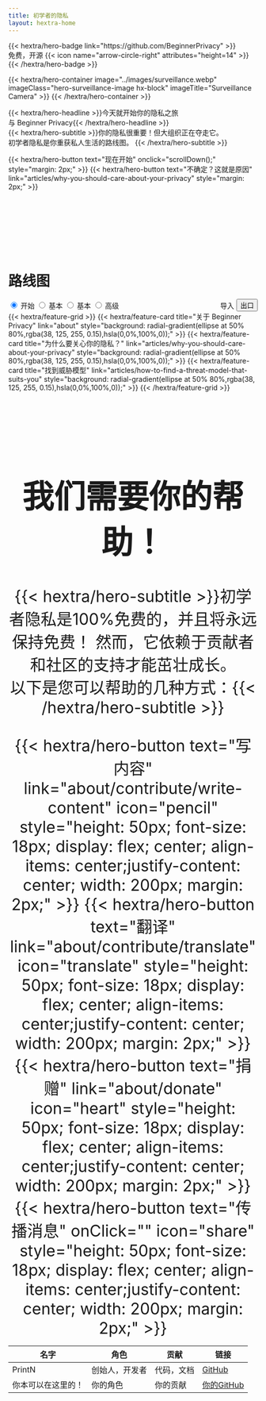 ```yaml
---
title: 初学者的隐私
layout: hextra-home
---
```

<div class="hero">
  {{< hextra/hero-badge link="https://github.com/BeginnerPrivacy" >}}<div class="hx-w-2 hx-h-2 hx-rounded-full hx-bg-primary-400"></div>
    <span>免费，开源</span>
    {{< icon name="arrow-circle-right" attributes="height=14" >}}
  {{< /hextra/hero-badge >}}

  {{< hextra/hero-container
    image="../images/surveillance.webp"
    imageClass="hero-surveillance-image hx-block"
    imageTitle="Surveillance Camera" >}}
  {{< /hextra/hero-container >}}

  <div class="hx-mt-6 hx-mb-6">{{< hextra/hero-headline >}}今天就开始你的隐私之旅&nbsp;<br class="sm:hx-block hx-hidden" />与 Beginner Privacy{{< /hextra/hero-headline >}}
  </div>

  <div class=" hero-take-quiz hx-mb-6" style="display: inline-flex; width: 100%;">{{< hextra/hero-subtitle >}}你的隐私很重要！但大组织正在夺走它。&nbsp;<br class="sm:hx-block hx-hidden" />初学者隐私是你重获私人生活的路线图。
  {{< /hextra/hero-subtitle >}}
  </div>

  {{< hextra/hero-button text="现在开始" onclick="scrollDown();" style="margin: 2px;" >}}
  {{< hextra/hero-button text="不确定？这就是原因" link="articles/why-you-should-care-about-your-privacy" style="margin: 2px;" >}}
</div>

<div class="roadmap hx-mt-6" style="margin-bottom: 10rem;width: 100%; margin-top: 10rem;">
  <div>
    <h1 class="hx-font-bold md:hx-text-5xl">路线图</h1>
    <div style="display: flex; align-items: center; justify-content: space-between; flex-wrap: wrap;">
      <div class="tabs">
          <input type="radio" id="radio-start" name="tabs" value="start" checked onclick="updateRoadmap()" />
          <label class="tab" for="radio-start">开始</label>
          <input type="radio" id="radio-basic" name="tabs" value="basic" onclick="updateRoadmap()" />
          <label class="tab" for="radio-basic">基本</label>
          <input type="radio" id="radio-medium" name="tabs" value="medium" onclick="updateRoadmap()" />
          <label class="tab" for="radio-medium">基本</label>
          <input type="radio" id="radio-advanced" name="tabs" value="advanced" onclick="updateRoadmap()" />
          <label class="tab" for="radio-advanced">高级</label>
          <span class="glider"></span>
      </div>
      <div id="import-export" style="display: flex; align-items: center;">
          <label for="importFile" class="not-prose hx-font-medium hx-cursor-pointer hx-px-6 hx-py-2 hx-rounded-full hx-text-center hx-text-white hx-inline-block hx-bg-primary-600 hover:hx-bg-primary-700">
              导入
              <input type="file" id="importFile" accept=".json" style="display: none;" onchange="importCheckbox();" />
          </label>
          <button id="exportButton" style="margin-left: 5px;" class="not-prose hx-font-medium hx-cursor-pointer hx-px-6 hx-py-2 hx-rounded-full hx-text-center hx-text-white hx-inline-block hx-bg-primary-600 hover:hx-bg-primary-700" onclick="exportCheckbox();">出口</button>
      </div>
    </div>
</div>

<div id="roadmapContent" class="hx-mt-4">
  <div id="startContent" class="roadmap-section">
    {{< hextra/feature-grid >}}
      {{< hextra/feature-card title="关于 Beginner Privacy" link="about" style="background: radial-gradient(ellipse at 50% 80%,rgba(38, 125, 255, 0.15),hsla(0,0%,100%,0));" >}}
      {{< hextra/feature-card title="为什么要关心你的隐私？" link="articles/why-you-should-care-about-your-privacy" style="background: radial-gradient(ellipse at 50% 80%,rgba(38, 125, 255, 0.15),hsla(0,0%,100%,0));" >}}
      {{< hextra/feature-card title="找到威胁模型" link="articles/how-to-find-a-threat-model-that-suits-you" style="background: radial-gradient(ellipse at 50% 80%,rgba(38, 125, 255, 0.15),hsla(0,0%,100%,0));"  >}}
    {{< /hextra/feature-grid >}}
  </div>
  <div id="basicContent" class="roadmap-section" style="display:none;">
    {{< hextra/feature-grid >}}
        <!-- Row 1 -->
        {{< hextra/feature-card title="基本介绍" link="about/roadmap-introductions/basic" style="background: radial-gradient(ellipse at 50% 80%,rgba(97, 254, 176, 0.15),hsla(0,0%,100%,0));" >}}
        {{< hextra/feature-card title="强密码" link="articles/how-to-create-strong-passwords-and-store-them-securely" style="background: radial-gradient(ellipse at 50% 80%,rgba(97, 254, 176, 0.15),hsla(0,0%,100%,0));" >}}
        {{< hextra/feature-card title="双重身份验证 (2FA)" link="articles/two-factor-authentication-and-why-you-need-it" style="background: radial-gradient(ellipse at 50% 80%,rgba(97, 254, 176, 0.15),hsla(0,0%,100%,0));" >}}
        {{< hextra/feature-card title="限制共享的信息" link="articles/limit-the-personal-information-you-share-online" style="background: radial-gradient(ellipse at 50% 80%,rgba(97, 254, 176, 0.15),hsla(0,0%,100%,0));" >}}
        {{< hextra/feature-card title="私人浏览器" link="articles/why-you-need-a-private-browser-to-protect-yourself" style="background: radial-gradient(ellipse at 50% 80%,rgba(97, 254, 176, 0.15),hsla(0,0%,100%,0));" >}}
        <!-- Row 2 rtl -->
        {{< hextra/feature-card title="私人搜索引擎" link="articles/searching-safely-with-a-privacy-focused-search-engine" style="background: radial-gradient(ellipse at 50% 80%,rgba(97, 254, 176, 0.15),hsla(0,0%,100%,0));" >}}
        {{< hextra/feature-card title="虚拟专用网络（VPN）" link="articles/what-is-a-vpn-and-should-you-use-one" style="background: radial-gradient(ellipse at 50% 80%,rgba(97, 254, 176, 0.15),hsla(0,0%,100%,0));" >}}
        {{< hextra/feature-card title="桌面隐私设置" link="articles/change-these-mobile-settings-for-better-privacy" style="background: radial-gradient(ellipse at 50% 80%,rgba(97, 254, 176, 0.15),hsla(0,0%,100%,0));" >}}
        {{< hextra/feature-card title="移动隐私设置" link="articles/desktop-settings-to-change-for-better-privacy" style="background: radial-gradient(ellipse at 50% 80%,rgba(97, 254, 176, 0.15),hsla(0,0%,100%,0));" >}}
        {{< hextra/feature-card title="私人电子邮件" link="articles/protect-your-communication-with-a-private-email" style="background: radial-gradient(ellipse at 50% 80%,rgba(97, 254, 176, 0.15),hsla(0,0%,100%,0));" >}}
        <!-- Row 3 -->
        {{< hextra/feature-card title="安全消息传递" link="articles/ditch-sms-and-use-secure-communication-methods" style="background: radial-gradient(ellipse at 50% 80%,rgba(97, 254, 176, 0.15),hsla(0,0%,100%,0));" >}}
        {{< hextra/feature-card title="有什么遗漏吗？贡献吧！" link="about/contribute" contributeCard="true" style="background: radial-gradient(ellipse at 50% 80%,rgba(97, 254, 176, 0.15),hsla(0,0%,100%,0));" >}}
    {{< /hextra/feature-grid >}}
  </div>
  <div id="mediumContent" class="roadmap-section" style="display:none;">
    {{< hextra/feature-grid >}}
      <!-- Row 1 -->
      {{< hextra/feature-card title="中级介绍" link="about/roadmap-introductions/medium" style="background: radial-gradient(ellipse at 50% 80%,rgba(254, 225, 97, 0.15),hsla(0,0%,100%,0));" >}}
      {{< hextra/feature-card title="自由和开源软件" link="articles/break-free-from-proprietary-software-with-foss" style="background: radial-gradient(ellipse at 50% 80%,rgba(254, 225, 97, 0.15),hsla(0,0%,100%,0));" >}}
      {{< hextra/feature-card title="切换到Linux" link="articles/how-to-easily-switch-to-linux" style="background: radial-gradient(ellipse at 50% 80%,rgba(254, 225, 97, 0.15),hsla(0,0%,100%,0));" >}}
      {{< hextra/feature-card title="社交媒体前端" style="background: radial-gradient(ellipse at 50% 80%,rgba(254, 225, 97, 0.15),hsla(0,0%,100%,0));" >}}
      {{< hextra/feature-card title="从数据经纪人处删除" style="background: radial-gradient(ellipse at 50% 80%,rgba(254, 225, 97, 0.15),hsla(0,0%,100%,0));" >}}
      <!-- Row 2 -->
      {{< hextra/feature-card invisibleFiller="true" >}}
      {{< hextra/feature-card title="有什么遗漏吗？贡献吧！" link="about/contribute" contributeCard="true" style="background: radial-gradient(ellipse at 50% 80%,rgba(254, 225, 97, 0.15),hsla(0,0%,100%,0));" >}}
      {{< hextra/feature-card title="基本操作安全" style="background: radial-gradient(ellipse at 50% 80%,rgba(254, 225, 97, 0.15),hsla(0,0%,100%,0));" >}}
      {{< hextra/feature-card title="什么是Tor？" style="background: radial-gradient(ellipse at 50% 80%,rgba(254, 225, 97, 0.15),hsla(0,0%,100%,0));" >}}
      {{< hextra/feature-card title="加密DNS" style="background: radial-gradient(ellipse at 50% 80%,rgba(254, 225, 97, 0.15),hsla(0,0%,100%,0));" >}}
    {{< /hextra/feature-grid >}}
  </div>
  <div id="advancedContent" class="roadmap-section" style="display:none;">
    {{< hextra/feature-grid >}}
      <!-- Row 1 -->
      {{< hextra/feature-card title="高级介绍" link="about/roadmap-introductions/advanced" style="background: radial-gradient(ellipse at 50% 80%,rgba(254, 128, 97, 0.15),hsla(0,0%,100%,0));" >}}
      {{< hextra/feature-card title="桌面操作系统" style="background: radial-gradient(ellipse at 50% 80%,rgba(254, 128, 97, 0.15),hsla(0,0%,100%,0));" >}}
      {{< hextra/feature-card title="移动操作系统" style="background: radial-gradient(ellipse at 50% 80%,rgba(254, 128, 97, 0.15),hsla(0,0%,100%,0));" >}}
      {{< hextra/feature-card title="自托管" style="background: radial-gradient(ellipse at 50% 80%,rgba(254, 128, 97, 0.15),hsla(0,0%,100%,0));" >}}
      {{< hextra/feature-card title="加密货币" style="background: radial-gradient(ellipse at 50% 80%,rgba(254, 128, 97, 0.15),hsla(0,0%,100%,0));" >}}
      <!-- Row 2 rtl -->
      {{< hextra/feature-card title="获取加密货币" style="background: radial-gradient(ellipse at 50% 80%,rgba(254, 128, 97, 0.15),hsla(0,0%,100%,0));" >}}
      {{< hextra/feature-card title="加密一切" style="background: radial-gradient(ellipse at 50% 80%,rgba(254, 128, 97, 0.15),hsla(0,0%,100%,0));" >}}
      {{< hextra/feature-card title="避免蜜罐" style="background: radial-gradient(ellipse at 50% 80%,rgba(254, 128, 97, 0.15),hsla(0,0%,100%,0));" >}}
      {{< hextra/feature-card title="什么是I2P？" style="background: radial-gradient(ellipse at 50% 80%,rgba(254, 128, 97, 0.15),hsla(0,0%,100%,0));" >}}
      {{< hextra/feature-card title="高级操作安全" style="background: radial-gradient(ellipse at 50% 80%,rgba(254, 128, 97, 0.15),hsla(0,0%,100%,0));" >}}
      <!-- Row 3 -->        
      {{< hextra/feature-card title="有什么遗漏吗？贡献吧！" link="about/contribute" contributeCard="true" style="background: radial-gradient(ellipse at 50% 80%,rgba(254, 128, 97, 0.15),hsla(0,0%,100%,0));" >}}
    {{< /hextra/feature-grid >}}
  </div>
</div>
</div>

<div class="hx-mt-16" style="width: 100%; text-align: center; font-size: 2rem;">
    <h1 class="hx-font-bold">我们需要你的帮助！</h1>
    {{< hextra/hero-subtitle >}}初学者隐私是100%免费的，并且将永远保持免费！ 然而，它依赖于贡献者和社区的支持才能茁壮成长。<br>以下是您可以帮助的几种方式：{{< /hextra/hero-subtitle >}}
    <div style="display: inline-flex; flex-wrap: wrap; justify-content: center; margin-top: 2rem;">
    {{< hextra/hero-button text="写内容" link="about/contribute/write-content" icon="pencil" style="height: 50px; font-size: 18px; display: flex; center; align-items: center;justify-content: center; width: 200px; margin: 2px;" >}}
    {{< hextra/hero-button text="翻译" link="about/contribute/translate" icon="translate" style="height: 50px; font-size: 18px; display: flex; center; align-items: center;justify-content: center; width: 200px; margin: 2px;" >}}
    {{< hextra/hero-button text="捐赠" link="about/donate" icon="heart" style="height: 50px; font-size: 18px; display: flex; center; align-items: center;justify-content: center; width: 200px; margin: 2px;" >}}
    {{< hextra/hero-button text="传播消息" onClick="" icon="share" style="height: 50px; font-size: 18px; display: flex; center; align-items: center;justify-content: center; width: 200px; margin: 2px;" >}}
    </div>
    <table>
        <thead>
            <tr>
                <th>名字</th>
                <th>角色</th>
                <th>贡献</th>
                <th>链接</th>
            </tr>
        </thead>
        <tbody>
            <tr>
                <td data-label="名字">PrintN</td>
                <td data-label="角色">创始人，开发者</td>
                <td data-label="贡献">代码，文档</td>
                <td data-label="链接"><a href="https://github.com/PrintN" target="_blank">GitHub</a></td>
            </tr>
            <tr>
                <td data-label="名字">你本可以在这里的！</td>
                <td data-label="角色">你的角色</td>
                <td data-label="贡献">你的贡献</td>
                <td data-label="链接"><a href="https://github.com/" target="_blank">你的GitHub</a></td>
            </tr>
        </tbody>
    </table>
</div>